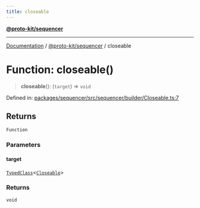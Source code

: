```yaml
---
title: closeable
---
```


[**@proto-kit/sequencer**](../README.md)

***

[Documentation](../../../README.md) / [@proto-kit/sequencer](../README.md) / closeable

# Function: closeable()

> **closeable**(): (`target`) => `void`

Defined in: [packages/sequencer/src/sequencer/builder/Closeable.ts:7](https://github.com/proto-kit/framework/blob/b953c754e500c62f01fbbd6d09adfb2f5577269d/packages/sequencer/src/sequencer/builder/Closeable.ts#L7)

## Returns

`Function`

### Parameters

#### target

[`TypedClass`](../type-aliases/TypedClass.md)\<[`Closeable`](../interfaces/Closeable.md)\>

### Returns

`void`
